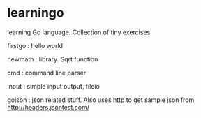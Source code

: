 learningo
=========

learning Go language. Collection of tiny exercises

firstgo :   hello world

newmath :   library. Sqrt function

cmd     :   command line parser

inout   :   simple input output, fileio

gojson  :   json related stuff. Also uses http to get sample json from
            http://headers.jsontest.com/



